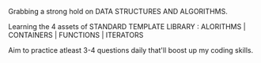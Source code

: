 Grabbing a strong hold on DATA STRUCTURES AND ALGORITHMS.

Learning the 4 assets of STANDARD TEMPLATE LIBRARY : ALORITHMS | CONTAINERS | FUNCTIONS | ITERATORS

Aim to practice atleast 3-4 questions daily that'll boost up my coding skills.
